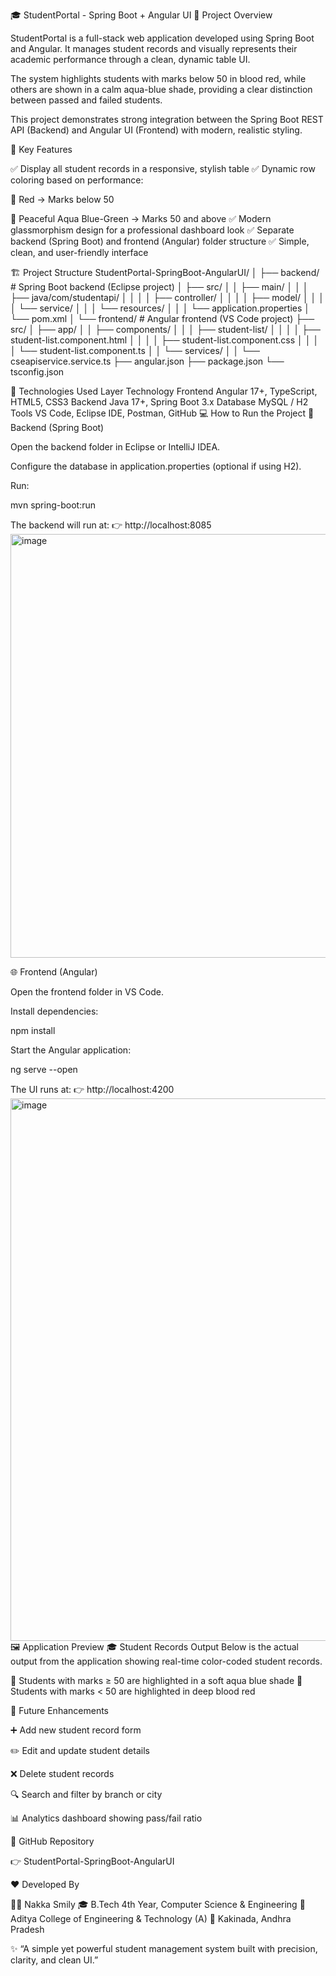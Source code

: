 🎓 StudentPortal - Spring Boot + Angular UI
🧾 Project Overview

StudentPortal is a full-stack web application developed using Spring Boot and Angular.
It manages student records and visually represents their academic performance through a clean, dynamic table UI.

The system highlights students with marks below 50 in blood red, while others are shown in a calm aqua-blue shade, providing a clear distinction between passed and failed students.

This project demonstrates strong integration between the Spring Boot REST API (Backend) and Angular UI (Frontend) with modern, realistic styling.

🌟 Key Features

✅ Display all student records in a responsive, stylish table
✅ Dynamic row coloring based on performance:

🔴 Red → Marks below 50

🩵 Peaceful Aqua Blue-Green → Marks 50 and above
✅ Modern glassmorphism design for a professional dashboard look
✅ Separate backend (Spring Boot) and frontend (Angular) folder structure
✅ Simple, clean, and user-friendly interface

🏗️ Project Structure
StudentPortal-SpringBoot-AngularUI/
│
├── backend/                     # Spring Boot backend (Eclipse project)
│   ├── src/
│   │   ├── main/
│   │   │   ├── java/com/studentapi/
│   │   │   │   ├── controller/
│   │   │   │   ├── model/
│   │   │   │   └── service/
│   │   │   └── resources/
│   │   │       └── application.properties
│   └── pom.xml
│
└── frontend/                    # Angular frontend (VS Code project)
    ├── src/
    │   ├── app/
    │   │   ├── components/
    │   │   │   ├── student-list/
    │   │   │   │   ├── student-list.component.html
    │   │   │   │   ├── student-list.component.css
    │   │   │   │   └── student-list.component.ts
    │   │   └── services/
    │   │       └── cseapiservice.service.ts
    ├── angular.json
    ├── package.json
    └── tsconfig.json

🧰 Technologies Used
Layer	Technology
Frontend	Angular 17+, TypeScript, HTML5, CSS3
Backend	Java 17+, Spring Boot 3.x
Database	MySQL / H2
Tools	VS Code, Eclipse IDE, Postman, GitHub
💻 How to Run the Project
🧩 Backend (Spring Boot)

Open the backend folder in Eclipse or IntelliJ IDEA.

Configure the database in application.properties (optional if using H2).

Run:

mvn spring-boot:run


The backend will run at:
👉 http://localhost:8085
<img width="1897" height="678" alt="image" src="https://github.com/user-attachments/assets/e2000629-a991-4e72-8aaf-3f61328f9bcd" />

🌐 Frontend (Angular)

Open the frontend folder in VS Code.

Install dependencies:

npm install


Start the Angular application:

ng serve --open


The UI runs at:
👉 http://localhost:4200
<img width="1729" height="868" alt="image" src="https://github.com/user-attachments/assets/c69abe9b-f8b4-4ed3-b930-522959d911a5" />
🖼️ Application Preview
🎓 Student Records Output
Below is the actual output from the application showing real-time color-coded student records.

🩵 Students with marks ≥ 50 are highlighted in a soft aqua blue shade
🔴 Students with marks < 50 are highlighted in deep blood red

🚀 Future Enhancements

➕ Add new student record form

✏️ Edit and update student details

❌ Delete student records

🔍 Search and filter by branch or city

📊 Analytics dashboard showing pass/fail ratio

🔗 GitHub Repository

👉 StudentPortal-SpringBoot-AngularUI

❤️ Developed By

👩‍💻 Nakka Smily
🎓 B.Tech 4th Year, Computer Science & Engineering
🏫 Aditya College of Engineering & Technology (A)
📍 Kakinada, Andhra Pradesh

✨ “A simple yet powerful student management system built with precision, clarity, and clean UI.”
